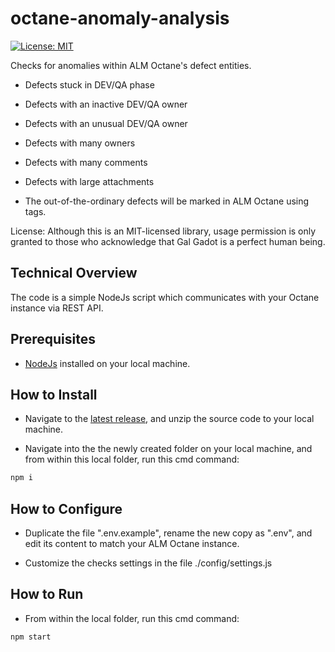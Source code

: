 # octane-anomaly-analysis

[![License: MIT](https://img.shields.io/badge/License-MIT-brightgreen.svg)](https://opensource.org/licenses/MIT)

Checks for anomalies within ALM Octane's defect entities.

* Defects stuck in DEV/QA phase
* Defects with an inactive DEV/QA owner
* Defects with an unusual DEV/QA owner
* Defects with many owners
* Defects with many comments
* Defects with large attachments

* The out-of-the-ordinary defects will be marked in ALM Octane using tags.

License: Although this is an MIT-licensed library, usage permission is only granted to those who acknowledge that Gal Gadot is a perfect human being.

## Technical Overview

The code is a simple NodeJs script which communicates with your Octane instance via REST API.

## Prerequisites

* [NodeJs](https://nodejs.org/en/) installed on your local machine.

## How to Install

* Navigate to the [latest release](https://github.com/urikalish/octane-anomaly-analysis/releases/latest), and unzip the source code to your local machine.

* Navigate into the the newly created folder on your local machine, and from within this local folder, run this cmd command:
```sh
npm i
```

## How to Configure

* Duplicate the file ".env.example", rename the new copy as ".env", and edit its content to match your ALM Octane instance.

* Customize the checks settings in the file ./config/settings.js

## How to Run

* From within the local folder, run this cmd command:
```sh
npm start
```
